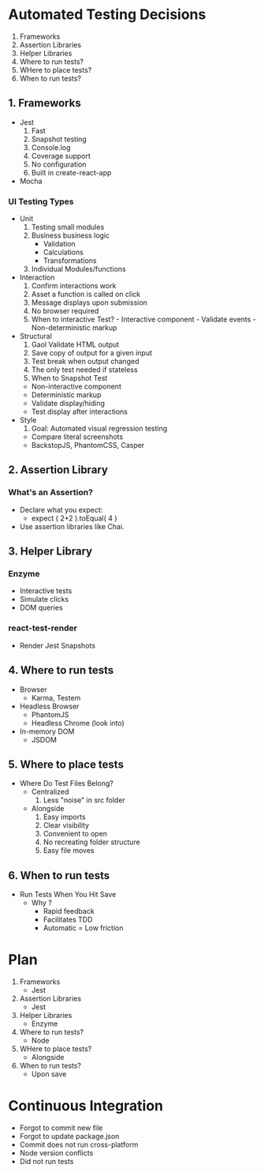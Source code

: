 # Automated Testing Decisions

1. Frameworks
2. Assertion Libraries
3. Helper Libraries
4. Where to run tests?
5. WHere to place tests?
6. When to run tests?

## 1. Frameworks
 * Jest
      1. Fast
      2. Snapshot testing
      3. Console.log
      4. Coverage support
      5. No configuration
      6. Built in create-react-app
 * Mocha

### UI Testing Types
- Unit
    1. Testing small modules
    2. Business business logic
        - Validation
        - Calculations
        - Transformations
    3. Individual Modules/functions
- Interaction
    1. Confirm interactions work
    2. Asset a function is called on click
    3. Message displays upon submission
    4. No browser required
    5. When to interactive Test?
      - Interactive component
      - Validate events
      - Non-deterministic markup
- Structural
  1. Gaol Validate HTML output
  2. Save copy of output for a given input
  3. Test break when output changed
  4. The only test needed if stateless
  5. When to Snapshot Test
    - Non-interactive component
    - Deterministic markup
    - Validate display/hiding
    - Test display after interactions
- Style
  1. Goal: Automated visual regression testing
    - Compare literal screenshots
    - BackstopJS, PhantomCSS, Casper

## 2. Assertion Library
### What's an Assertion?
 - Declare what you expect:
    * expect ( 2+2 ).toEqual( 4 )
- Use assertion libraries like Chai.
## 3. Helper Library
### Enzyme
- Interactive tests
- Simulate clicks
- DOM queries
### react-test-render
- Render Jest Snapshots
## 4. Where to run tests
- Browser
    * Karma, Testem
- Headless Browser
    * PhantomJS
    * Headless Chrome (look into)
- In-memory DOM
    * JSDOM
## 5. Where to place tests
- Where Do Test Files Belong?
    * Centralized
        1. Less "noise" in src folder
    * Alongside
        1. Easy imports
        2. Clear visibility
        3. Convenient to open
        4. No recreating folder structure
        5. Easy file moves
## 6. When to run tests
- Run Tests When You Hit Save
    * Why ?
        - Rapid feedback
        - Facilitates TDD
        - Automatic = Low friction
# Plan

1. Frameworks
    - Jest
2. Assertion Libraries
    - Jest
3. Helper Libraries
    - Enzyme
4. Where to run tests?
    - Node
5. WHere to place tests?
    - Alongside
6. When to run tests?
    - Upon save

# Continuous Integration
- Forgot to commit new file
- Forgot to update package.json
- Commit does not run cross-platform
- Node version conflicts
- Did not run tests

